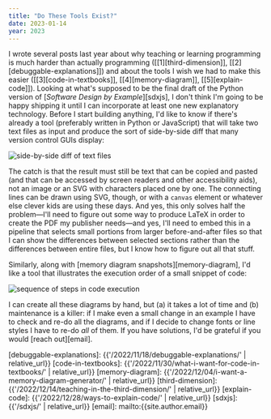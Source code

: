 ```yaml
---
title: "Do These Tools Exist?"
date: 2023-01-14
year: 2023
---
```


I wrote several posts last year about why teaching or learning programming
is much harder than actually programming ([[1][third-dimension]], [[2][debuggable-explanations]])
and about the tools I wish we had to make this easier
([[3][code-in-textbooks]], [[4][memory-diagram]], [[5][explain-code]]).
Looking at what's supposed to be the final draft of the Python version of [*Software Design by Example*][sdxjs],
I don't think I'm going to be happy shipping it
until I can incorporate at least one new explanatory technology.
Before I start building anything,
I'd like to know if there's already a tool
(preferably written in Python or JavaScript)
that will take two text files as input
and produce the sort of side-by-side diff that many version control GUIs display:

<img src="{{'files/2023/diff-lineup.svg' | relative_url}}" alt="side-by-side diff of text files" class="centered">

The catch is that the result must still be text that can be copied and pasted
(and that can be accessed by screen readers and other accessibility aids),
not an image or an SVG with characters placed one by one.
The connecting lines can be drawn using SVG, though,
or with a `canvas` element or whatever else clever kids are using these days.
And yes,
this only solves half the problem—I'll need to figure out
some way to produce LaTeX in order to create the PDF my publisher needs—and yes,
I'll need to embed this in a pipeline that selects small portions from larger before-and-after files
so that I can show the differences between selected sections
rather than the differences between entire files,
but I know how to figure out all that stuff.

Similarly,
along with [memory diagram snapshots][memory-diagram],
I'd like a tool that illustrates the execution order of a small snippet of code:

<img src="{{'files/2023/sequence-of-steps.svg' | relative_url}}" alt="sequence of steps in code execution" class="centered">

I can create all these diagrams by hand,
but (a) it takes a lot of time
and (b) maintenance is a killer:
if I make even a small change in an example I have to check and re-do all the diagrams,
and if I decide to change fonts or line styles I have to re-do *all* of them.
If you have solutions,
I'd be grateful if you would [reach out][email].

[debuggable-explanations]: {{'/2022/11/18/debuggable-explanations/' | relative_url}}
[code-in-textbooks]: {{'/2022/11/30/what-i-want-for-code-in-textbooks/' | relative_url}}
[memory-diagram]: {{'/2022/12/04/i-want-a-memory-diagram-generator/' | relative_url}}
[third-dimension]: {{'/2022/12/14/teaching-in-the-third-dimension/' | relative_url}}
[explain-code]: {{'/2022/12/28/ways-to-explain-code/' | relative_url}}
[sdxjs]: {{'/sdxjs/' | relative_url}}
[email]: mailto:{{site.author.email}}
